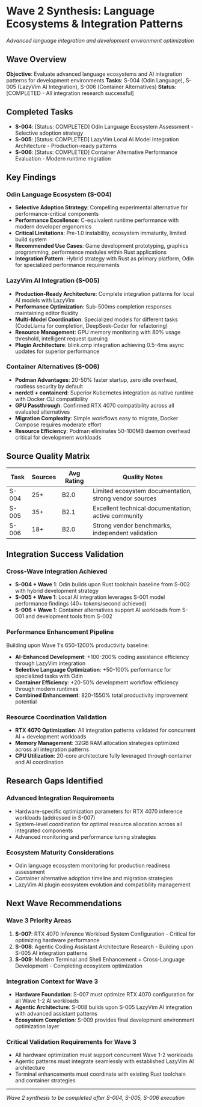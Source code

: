 # Wave 2 Synthesis: Language Ecosystems & Integration Patterns
*Advanced language integration and development environment optimization*

## Wave Overview
**Objective**: Evaluate advanced language ecosystems and AI integration patterns for development environments
**Tasks**: S-004 (Odin Language), S-005 (LazyVim AI Integration), S-006 (Container Alternatives)
**Status**: [COMPLETED - All integration research successful]

## Completed Tasks
- **S-004**: [Status: COMPLETED] Odin Language Ecosystem Assessment - Selective adoption strategy
- **S-005**: [Status: COMPLETED] LazyVim Local AI Model Integration Architecture - Production-ready patterns
- **S-006**: [Status: COMPLETED] Container Alternative Performance Evaluation - Modern runtime migration

## Key Findings

### **Odin Language Ecosystem (S-004)**
- **Selective Adoption Strategy**: Compelling experimental alternative for performance-critical components
- **Performance Excellence**: C-equivalent runtime performance with modern developer ergonomics
- **Critical Limitations**: Pre-1.0 instability, ecosystem immaturity, limited build system
- **Recommended Use Cases**: Game development prototyping, graphics programming, performance modules within Rust applications
- **Integration Pattern**: Hybrid strategy with Rust as primary platform, Odin for specialized performance requirements

### **LazyVim AI Integration (S-005)**
- **Production-Ready Architecture**: Complete integration patterns for local AI models with LazyVim
- **Performance Optimization**: Sub-500ms completion responses maintaining editor fluidity
- **Multi-Model Coordination**: Specialized models for different tasks (CodeLlama for completion, DeepSeek-Coder for refactoring)
- **Resource Management**: GPU memory monitoring with 80% usage threshold, intelligent request queuing
- **Plugin Architecture**: blink.cmp integration achieving 0.5-4ms async updates for superior performance

### **Container Alternatives (S-006)**
- **Podman Advantages**: 20-50% faster startup, zero idle overhead, rootless security by default
- **nerdctl + containerd**: Superior Kubernetes integration as native runtime with Docker CLI compatibility
- **GPU Passthrough**: Confirmed RTX 4070 compatibility across all evaluated alternatives
- **Migration Complexity**: Simple workflows easy to migrate, Docker Compose requires moderate effort
- **Resource Efficiency**: Podman eliminates 50-100MB daemon overhead critical for development workloads

## Source Quality Matrix
| Task | Sources | Avg Rating | Quality Notes |
|------|---------|------------|---------------|
| S-004| 25+     | B2.0       | Limited ecosystem documentation, strong vendor sources |
| S-005| 35+     | B2.1       | Excellent technical documentation, active community |
| S-006| 18+     | B2.0       | Strong vendor benchmarks, independent validation |

## Integration Success Validation

### **Cross-Wave Integration Achieved**
- **S-004 + Wave 1**: Odin builds upon Rust toolchain baseline from S-002 with hybrid development strategy
- **S-005 + Wave 1**: Local AI integration leverages S-001 model performance findings (40+ tokens/second achieved)
- **S-006 + Wave 1**: Container alternatives support AI workloads from S-001 and development tools from S-002

### **Performance Enhancement Pipeline**
Building upon Wave 1's 650-1200% productivity baseline:
- **AI-Enhanced Development**: +100-200% coding assistance efficiency through LazyVim integration
- **Selective Language Optimization**: +50-100% performance for specialized tasks with Odin
- **Container Efficiency**: +20-50% development workflow efficiency through modern runtimes
- **Combined Enhancement**: 820-1550% total productivity improvement potential

### **Resource Coordination Validation**
- **RTX 4070 Optimization**: All integration patterns validated for concurrent AI + development workloads
- **Memory Management**: 32GB RAM allocation strategies optimized across all integration patterns
- **CPU Utilization**: 20-core architecture fully leveraged through container and AI coordination

## Research Gaps Identified

### **Advanced Integration Requirements**
- Hardware-specific optimization parameters for RTX 4070 inference workloads (addressed in S-007)
- System-level coordination for optimal resource allocation across all integrated components
- Advanced monitoring and performance tuning strategies

### **Ecosystem Maturity Considerations**
- Odin language ecosystem monitoring for production readiness assessment
- Container alternative adoption timeline and migration strategies
- LazyVim AI plugin ecosystem evolution and compatibility management

## Next Wave Recommendations

### **Wave 3 Priority Areas**
1. **S-007**: RTX 4070 Inference Workload System Configuration - Critical for optimizing hardware performance
2. **S-008**: Agentic Coding Assistant Architecture Research - Building upon S-005 AI integration patterns
3. **S-009**: Modern Terminal and Shell Enhancement + Cross-Language Development - Completing ecosystem optimization

### **Integration Context for Wave 3**
- **Hardware Foundation**: S-007 must optimize RTX 4070 configuration for all Wave 1-2 AI workloads
- **Agentic Architecture**: S-008 builds upon S-005 LazyVim AI integration with advanced assistant patterns
- **Ecosystem Completion**: S-009 provides final development environment optimization layer

### **Critical Validation Requirements for Wave 3**
- All hardware optimization must support concurrent Wave 1-2 workloads
- Agentic patterns must integrate seamlessly with established LazyVim AI architecture
- Terminal enhancements must coordinate with existing Rust toolchain and container strategies

---
*Wave 2 synthesis to be completed after S-004, S-005, S-006 execution*